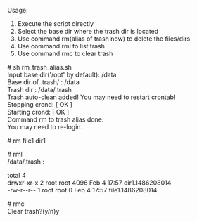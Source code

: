 Usage:  
1. Execute the script directly  
2. Select the base dir where the trash dir is located  
3. Use command rm(alias of trash now) to delete the files/dirs
4. Use command rml to list trash
5. Use command rmc to clear trash

\# sh rm_trash_alias.sh  
Input base dir('/opt' by default): /data  
Base dir of .trash/ : /data  
Trash dir : /data/.trash  
Trash auto-clean added! You may need to restart crontab!  
Stopping crond:                                            [  OK  ]  
Starting crond:                                            [  OK  ]  
Command rm to trash alias done.  
You may need to re-login.  

\# rm file1 dir1  

\# rml  
/data/.trash :  
  
total 4  
drwxr-xr-x 2 root root 4096 Feb  4 17:57 dir1.1486208014  
-rw-r--r-- 1 root root    0 Feb  4 17:57 file1.1486208014  

\# rmc  
Clear trash?(y/n)y  
